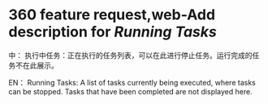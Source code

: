 # 360 feature request,web-Add description for _Running Tasks_
中：
执行中任务：正在执行的任务列表，可以在此进行停止任务。运行完成的任务不在此展示。

EN：
Running Tasks: A list of tasks currently being executed, where tasks can be stopped. Tasks that have been completed are not displayed here.

